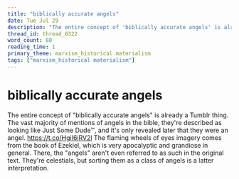 ```yaml
---
title: "biblically accurate angels"
date: Tue Jul 29
description: "The entire concept of 'biblically accurate angels' is already a Tumblr thing."
thread_id: thread_0322
word_count: 88
reading_time: 1
primary_theme: marxism_historical materialism
tags: ["marxism_historical materialism"]
---
```


# biblically accurate angels

The entire concept of "biblically accurate angels" is already a Tumblr thing. The vast majority of mentions of angels in the bible, they're described as looking like Just Some Dude™️, and it's only revealed later that they were an angel. https://t.co/HgiI6jRV2l The flaming wheels of eyes imagery comes from the book of Ezekiel, which is very apocalyptic and grandiose in general. There, the "angels" aren't even referred to as such in the original text. They're celestials, but sorting them as a class of angels is a latter interpretation.